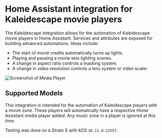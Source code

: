 # Home Assistant integration for Kaleidescape movie players

The Kaleidescape integration allows for the automation of Kaleidescape movie players in Home Assistant. Services and attributes are exposed for building advanced automations. Ideas include:

- The start of movie credits automatically turns up lights.
- Playing and pausing a movie sets lighting scenes.
- A change in aspect ratio controls a masking system.
- A change in video resolution controls a lens system or video scaler.

![Screenshot of Media Player](media_player.png)

## Supported Models

This integration is intended for the automation of Kaleidescape players with a movie zone. These players will automatically have a respective Home Assistant media player added. Any music zone in a player is ignored at this time.

Testing was done on a Strato S with kOS `10.11.0-22557`.
